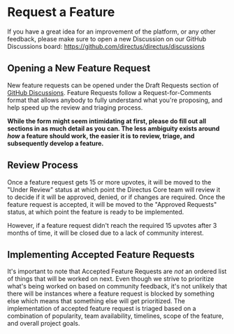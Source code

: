 # Request a Feature

If you have a great idea for an improvement of the platform, or any other feedback, please make sure to open a new
Discussion on our GitHub Discussions board: https://github.com/directus/directus/discussions

## Opening a New Feature Request

New feature requests can be opened under the Draft Requests section of
[GitHub Discussions](https://github.com/directus/directus/discussions). Feature Requests follow a Request-for-Comments
format that allows anybody to fully understand what you're proposing, and help speed up the review and triaging process.

**While the form might seem intimidating at first, please do fill out all sections in as much detail as you can. The
less ambiguity exists around _how_ a feature should work, the easier it is to review, triage, and subsequently develop a
feature.**

## Review Process

Once a feature request gets 15 or more upvotes, it will be moved to the "Under Review" status at which point the
Directus Core team will review it to decide if it will be approved, denied, or if changes are required. Once the feature
request is accepted, it will be moved to the "Approved Requests" status, at which point the feature is ready to be
implemented.

However, if a feature request didn't reach the required 15 upvotes after 3 months of time, it will be closed due to a
lack of community interest.

## Implementing Accepted Feature Requests

It's important to note that Accepted Feature Requests are _not_ an ordered list of things that will be worked on next.
Even though we strive to prioritize what's being worked on based on community feedback, it's not unlikely that there
will be instances where a feature request is blocked by something else which means that something else will get
prioritized. The implementation of accepted feature request is triaged based on a combination of popularity, team
availability, timelines, scope of the feature, and overall project goals.
